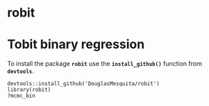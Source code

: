 robit
======

# Tobit binary regression

To install the package **```robit```** use the **```install_github()```** function from **```devtools```**.

```{r}
devtools::install_github('DouglasMesquita/robit')
library(robit)
?mcmc_bin
```

